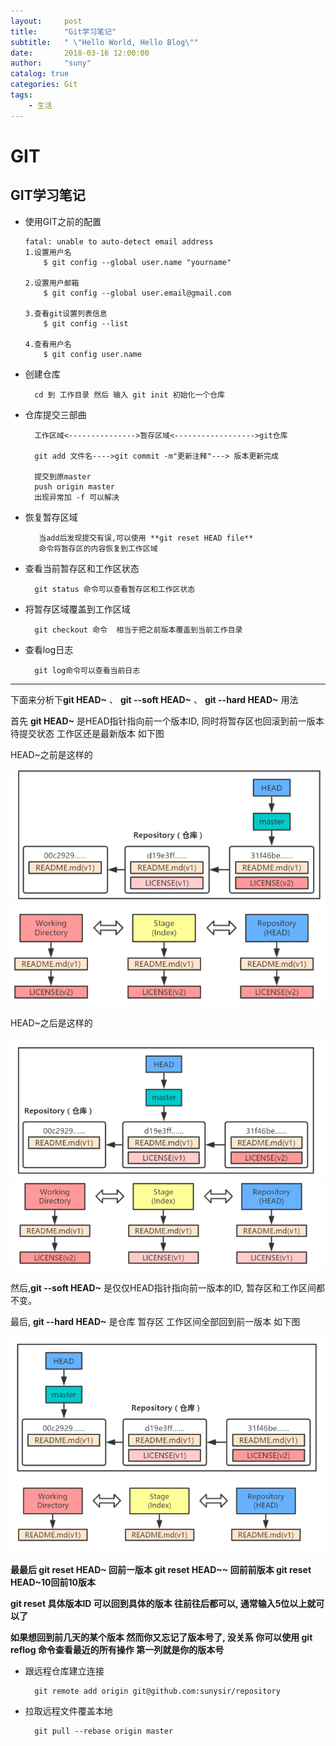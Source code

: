 ```yaml
---
layout:     post
title:      "Git学习笔记"
subtitle:   " \"Hello World, Hello Blog\""
date:       2018-03-16 12:00:00
author:     "suny"
catalog: true
categories: Git
tags:
    - 生活
---
```





# GIT


## GIT学习笔记


-	使用GIT之前的配置
		
		fatal: unable to auto-detect email address
		1.设置用户名
			$ git config --global user.name "yourname" 

		2.设置用户邮箱
			$ git config --global user.email@gmail.com 
  
		3.查看git设置列表信息
			$ git config --list  

		4.查看用户名
			$ git config user.name
			
- 创建仓库

		cd 到 工作目录 然后 输入 git init 初始化一个仓库

- 仓库提交三部曲
	
		工作区域<--------------->暂存区域<------------------>git仓库
		
		git add 文件名---->git commit -m"更新注释"---> 版本更新完成
		
		提交到原master 
		push origin master
		出现异常加 -f 可以解决 

		
- 恢复暂存区域
	
		 当add后发现提交有误,可以使用 **git reset HEAD file** 
		 命令将暂存区的内容恢复到工作区域 

- 查看当前暂存区和工作区状态
	 
		git status 命令可以查看暂存区和工作区状态

- 将暂存区域覆盖到工作区域

		git checkout 命令  相当于把之前版本覆盖到当前工作目录

- 查看log日志
		
		git log命令可以查看当前日志

------

下面来分析下**git HEAD~**  、 **git --soft HEAD~** 、 **git --hard HEAD~** 用法

首先 **git HEAD~** 是HEAD指针指向前一个版本ID, 同时将暂存区也回滚到前一版本待提交状态
工作区还是最新版本   如下图

HEAD~之前是这样的

<img src="/img/git_img/git01.png"/>

<img src="/img/git_img/git02.png"/>


HEAD~之后是这样的

<img src="/img/git_img/git03.png"/>

<img src="/img/git_img/git04.png"/>

然后,**git --soft HEAD~** 是仅仅HEAD指针指向前一版本的ID, 暂存区和工作区间都不变。


最后, **git --hard HEAD~** 是仓库 暂存区 工作区间全部回到前一版本 如下图

<img src="/img/git_img/git05.png"/>

<img src="/img/git_img/git06.png"/>

**最最后 git reset HEAD~ 回前一版本  git reset HEAD~~ 回前前版本 git reset HEAD~10回前10版本**

**git reset 具体版本ID 可以回到具体的版本 往前往后都可以, 通常输入5位以上就可以了**

**如果想回到前几天的某个版本 然而你又忘记了版本号了, 没关系  你可以使用 git reflog 命令查看最近的所有操作  第一列就是你的版本号**


- 跟远程仓库建立连接

		git remote add origin git@github.com:sunysir/repository

- 拉取远程文件覆盖本地
	
		git pull --rebase origin master

